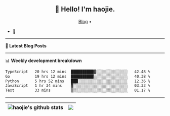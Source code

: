 <h2 align="center">👋 Hello! I'm haojie.</h2>
<p align="center">
  <a href="https://aoyouer.com">Blog</a> •
</p>


- 🔭 


-------

**📝 Latest Blog Posts**


-------

📊 **Weekly development breakdown**
<!--START_SECTION:waka-->

```txt
TypeScript   20 hrs 12 mins  ██████████▓░░░░░░░░░░░░░░   42.48 %
Go           19 hrs 12 mins  ██████████░░░░░░░░░░░░░░░   40.38 %
Python       5 hrs 52 mins   ███░░░░░░░░░░░░░░░░░░░░░░   12.36 %
JavaScript   1 hr 34 mins    ▓░░░░░░░░░░░░░░░░░░░░░░░░   03.33 %
Text         33 mins         ▒░░░░░░░░░░░░░░░░░░░░░░░░   01.17 %
```

<!--END_SECTION:waka-->

-------



| <img align="center" src="https://github-readme-stats.vercel.app/api?username=haojie06&show_icons=true&theme=graywhite&show_icons=true&count_private=true&include_all_commits=true&hide_border=true" alt="haojie's github stats" /> | <img align="center" src="https://github-readme-stats.vercel.app/api/top-langs/?username=haojie06&layout=compact&theme=graywhite&hide_border=true&hide=css,html" /> |
| ------------- | ------------- |



